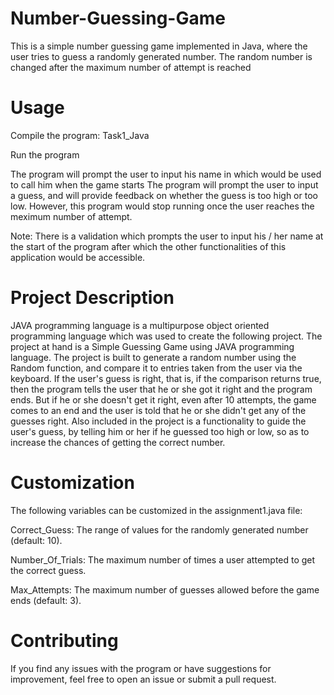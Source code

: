 # Number-Guessing-Game

This is a simple number guessing game implemented in Java, where the user tries to guess a randomly generated number.
The random number is changed after the maximum number of attempt is reached


# Usage

Compile the program: Task1_Java

Run the program

The program will prompt the user to input his name in which would be used to call him when the game starts
The program will prompt the user to input a guess, and will provide feedback on whether the guess is too high or too low. However, this program would stop running once the user reaches the meximum number of attempt.

Note: There is a validation which prompts the user to input his / her name at the start of the program after which the other functionalities of this application would be accessible.

# Project Description

JAVA programming language is a multipurpose object oriented programming language which was used to create the following project.
The project at hand is a Simple Guessing Game using JAVA programming language. The project is built to generate a random number using the Random function, and compare it to entries taken from the user via the keyboard. If the user's guess is right, that is, if the comparison returns true, then the program tells the user that he or she got it right and the program ends. But if he or she doesn't get it right, even after 10 attempts, the game comes to an end and the user is told that he or she didn't get any of the guesses right.
Also included in the project is a functionality to guide the user's guess, by telling him or her if he guessed too high or low, so as to increase the chances of getting the correct number.

# Customization

The following variables can be customized in the assignment1.java file:

Correct_Guess: The range of values for the randomly generated number (default: 10).

Number_Of_Trials: The maximum number of times a user attempted to get the correct guess.

Max_Attempts: The maximum number of guesses allowed before the game ends (default: 3).

# Contributing

If you find any issues with the program or have suggestions for improvement, feel free to open an issue or submit a pull request.


